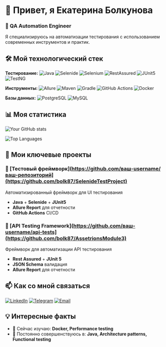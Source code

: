 # 👋 Привет, я Екатерина Болкунова 

### 🚀 QA Automation Engineer

Я специализируюсь на автоматизации тестирования с использованием современных инструментов и практик.

## 🛠 Мой технологический стек

**Тестирование:**
![Java](https://img.shields.io/badge/Java-17-red)
![Selenide](https://img.shields.io/badge/Selenide-7.0+-blue)
![Selenium](https://img.shields.io/badge/Selenium-4.0+-green)
![RestAssured](https://img.shields.io/badge/RestAssured-API_testing-orange)
![JUnit5](https://img.shields.io/badge/JUnit5-Testing-purple)
![TestNG](https://img.shields.io/badge/TestNG-Testing-red)

**Инструменты:**
![Allure](https://img.shields.io/badge/Allure-Reports-orange)
![Maven](https://img.shields.io/badge/Maven-Build-yellow)
![Gradle](https://img.shields.io/badge/Gradle-Build-green)
![GitHub Actions](https://img.shields.io/badge/GitHub_Actions-CI/CD-blue)
![Docker](https://img.shields.io/badge/Docker-Containers-blue)

**Базы данных:**
![PostgreSQL](https://img.shields.io/badge/PostgreSQL-Database-blue)
![MySQL](https://img.shields.io/badge/MySQL-Database-orange)

## 📊 Моя статистика

![Your GitHub stats](https://github-readme-stats.vercel.app/api?username=bolk87&show_icons=true&theme=radical)

![Top Languages](https://github-readme-stats.vercel.app/api/top-langs/?username=bolk87&layout=compact&theme=radical)

## 🎯 Мои ключевые проекты

### 🚀 [Тестовый фреймворк](https://github.com/ваш-username/ваш-репозиторий](https://github.com/bolk87/SelenideTestProject)
Автоматизированный фреймворк для UI тестирования
- **Java** + **Selenide** + **JUnit5**
- **Allure Report** для отчетности
- **GitHub Actions** CI/CD

### 🔧 [API Testing Framework](https://github.com/ваш-username/api-tests](https://github.com/bolk87/AssetrionsModule3)
Фреймворк для автоматизации API тестирования
- **Rest Assured** + **JUnit 5**
- **JSON Schema** валидация
- **Allure Report** для отчетности

## 📫 Как со мной связаться

[![LinkedIn](https://img.shields.io/badge/LinkedIn-Екатерина_Болкунова-blue?style=flat&logo=linkedin)](www.linkedin.com/in/екатерина-болкунова-b124081b4)
[![Telegram](https://img.shields.io/badge/Telegram-Написать_мне-blue?style=flat&logo=telegram)](https://t.me/@bolkunovaes)
[![Email](https://img.shields.io/badge/Email-ekaterina@example.com-red?style=flat&logo=gmail)](mailto:bolkunovaes@gmail.com)

## 💡 Интересные факты

- 🔭 Сейчас изучаю: **Docker, Performance testing**
- 🌱 Постоянно совершенствуюсь в: **Java, Architecture patterns, Functional testing**

